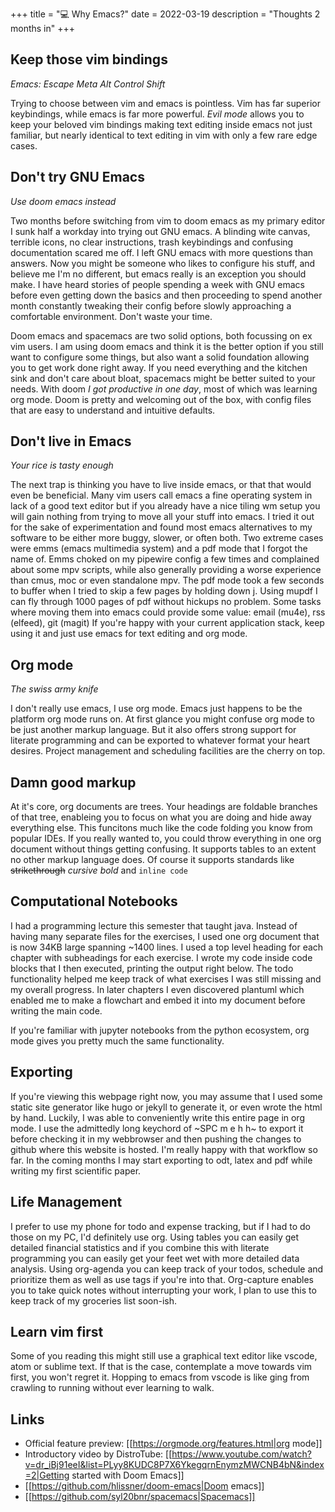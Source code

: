 +++
title = "💻 Why Emacs?"
date = 2022-03-19
description = "Thoughts 2 months in"
+++

## Keep those vim bindings
_Emacs: Escape Meta Alt Control Shift_

Trying to choose between vim and emacs is pointless. Vim has far superior keybindings, while emacs is far more powerful.
*Evil mode* allows you to keep your beloved vim bindings making text editing inside emacs not just familiar, but nearly identical to text editing in vim with only a few rare edge cases.

## Don't try GNU Emacs
_Use doom emacs instead_

Two months before switching from vim to doom emacs as my primary editor I sunk half a workday into trying out GNU emacs.
A blinding wite canvas, terrible icons, no clear instructions, trash keybindings and confusing documentation scared me off. I left GNU emacs with more questions than answers.
Now you might be someone who likes to configure his stuff, and believe me I'm no different, but emacs really is an exception you should make.
I have heard stories of people spending a week with GNU emacs before even getting down the basics and then proceeding to spend another month constantly tweaking their config before slowly approaching a comfortable environment.
Don't waste your time.

Doom emacs and spacemacs are two solid options, both focussing on ex vim users.
I am using doom emacs and think it is the better option if you still want to configure some things, but also want a solid foundation allowing you to get work done right away.
If you need everything and the kitchen sink and don't care about bloat, spacemacs might be better suited to your needs.
With doom *I got productive in one day*, most of which was learning org mode.
Doom is pretty and welcoming out of the box, with config files that are easy to understand and intuitive defaults.
## Don't live in Emacs
_Your rice is tasty enough_

The next trap is thinking you have to live inside emacs, or that that would even be beneficial.
Many vim users call emacs a fine operating system in lack of a good text editor but if you already have a nice tiling wm setup you will gain nothing from trying to move all your stuff into emacs.
I tried it out for the sake of experimentation and found most emacs alternatives to my software to be either more buggy, slower, or often both.
Two extreme cases were emms (emacs multimedia system) and a pdf mode that I forgot the name of.
Emms choked on my pipewire config a few times and complained about some mpv scripts, while also generally providing a worse experience than cmus, moc or even standalone mpv.
The pdf mode took a few seconds to buffer when I tried to skip a few pages by holding down j.
Using mupdf I can fly through 1000 pages of pdf without hickups no problem.
Some tasks where moving them into emacs could provide some value: email (mu4e), rss (elfeed), git (magit)
If you're happy with your current application stack, keep using it and just use emacs for text editing and org mode.
## Org mode
_The swiss army knife_

I don't really use emacs, I use org mode.
Emacs just happens to be the platform org mode runs on.
At first glance you might confuse org mode to be just another markup language.
But it also offers strong support for literate programming and can be exported to whatever format your heart desires. Project management and scheduling facilities are the cherry on top.

## Damn good markup
At it's core, org documents are trees. Your headings are foldable branches of that tree, enableing you to focus on what you are doing and hide away everything else.
This funcitons much like the code folding you know from popular IDEs.
If you really wanted to, you could throw everything in one org document without things getting confusing.
It supports tables to an extent no other markup language does.
Of course it supports standards like ~~strikethrough~~ _cursive_ *bold* and `inline code`

## Computational Notebooks
I had a programming lecture this semester that taught java.
Instead of having many separate files for the exercises, I used one org document that is now 34KB large spanning ~1400 lines.
I used a top level heading for each chapter with subheadings for each exercise.
I wrote my code inside code blocks that I then executed, printing the output right below.
The todo functionality helped me keep track of what exercises I was still missing and my overall progress.
In later chapters I even discovered plantuml which enabled me to make a flowchart and embed it into my document before writing the main code.

If you're familiar with jupyter notebooks from the python ecosystem, org mode gives you pretty much the same functionality.

## Exporting
If you're viewing this webpage right now, you may assume that I used some static site generator like hugo or jekyll to generate it, or even wrote the html by hand.
Luckily, I was able to conveniently write this entire page in org mode.
I use the admittedly long keychord of ~SPC m e h h~ to export it before checking it in my webbrowser and then pushing the changes to github where this website is hosted.
I'm really happy with that workflow so far.
In the coming months I may start exporting to odt, latex and pdf while writing my first scientific paper.

## Life Management
I prefer to use my phone for todo and expense tracking, but if I had to do those on my PC, I'd definitely use org.
Using tables you can easily get detailed financial statistics and if you combine this with literate programming you can easily get your feet wet with more detailed data analysis.
Using org-agenda you can keep track of your todos, schedule and prioritize them as well as use tags if you're into that.
Org-capture enables you to take quick notes without interrupting your work, I plan to use this to keep track of my groceries list soon-ish.

## Learn vim first
Some of you reading this might still use a graphical text editor like vscode, atom or sublime text.
If that is the case, contemplate a move towards vim first, you won't regret it.
Hopping to emacs from vscode is like ging from crawling to running without ever learning to walk.

## Links
- Official feature preview: [[https://orgmode.org/features.html|org mode]]
- Introductory video by DistroTube: [[https://www.youtube.com/watch?v=dr_iBj91eeI&list=PLyy8KUDC8P7X6YkegqrnEnymzMWCNB4bN&index=2|Getting started with Doom Emacs]]
- [[https://github.com/hlissner/doom-emacs|Doom emacs]]
- [[https://github.com/syl20bnr/spacemacs|Spacemacs]]
